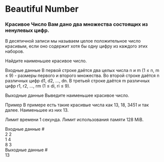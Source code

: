 # Beautiful Number

### Красивое Число Вам дано два множества состоящих из ненулевых цифр.

В десятичной записи мы называем целое положительное число красивым, если оно содержит хотя бы одну цифру из каждого этих наборов.

Найдите наименьшее красивое число.

Входные данные В первой строке даётся два целых числа n и m (1 ≤ n, m ≤ 9) - размеры первого и второго множества. Во второй строке даётся n различных цифр d1, d2, ..., dn. В третьей строке даётся m различных цифр r1, r2, ..., rm (1 ≤ di, ri ≤ 9).

Выходные данные Выведите наименьшее красивое число.

Пример В примере есть такие красивые числа как 13, 18, 3451 и так далее. Наименьшее из них 13.

Лимит времени 1 секунда. Лимит использования памяти 128 MiB.

Входные данные # <br>
2 2 <br>
1 4 <br>
8 3 <br>
Выходные данные # <br>
13 <br>
